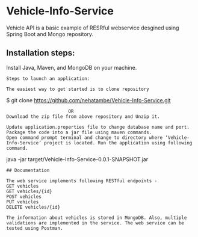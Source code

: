 # Vehicle-Info-Service

 Vehicle API is a basic example of RESRful webservice desgined using Spring Boot and Mongo repository. 
 
 
## Installation steps:
 Install Java, Maven, and MongoDB on your machine. 
 
```
Steps to launch an application:

The easiest way to get started is to clone repository
```
$ git clone https://github.com/nehatambe/Vehicle-Info-Service.git
 ```
                    	OR
Download the zip file from above repository and Unzip it.
 
Update application.properties file to change database name and port. Package the code into a jar file using maven commands. 
Open command prompt terminal and change to directory where ‘Vehicle-Info-Service’ project is located. Run the application using following command.
```
java -jar target/Vehicle-Info-Service-0.0.1-SNAPSHOT.jar
 ```
## Documentation

The web service implements following RESTful endpoints - 
GET vehicles
GET vehicles/{id}
POST vehicles
PUT vehicles
DELETE vehicles/{id}

The information about vehicles is stored in MongoDB. Also, multiple validations are implemented in the service. The web service can be tested using Postman.
